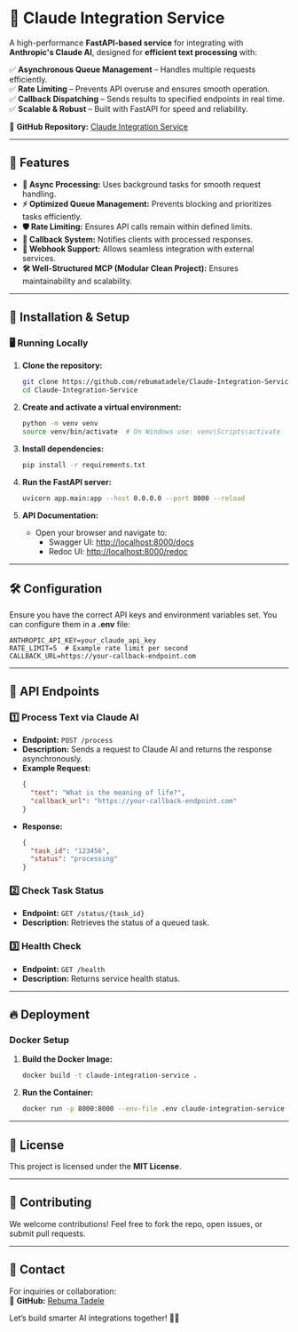 # 🤖 Claude Integration Service  

A high-performance **FastAPI-based service** for integrating with **Anthropic's Claude AI**, designed for **efficient text processing** with:  

✅ **Asynchronous Queue Management** – Handles multiple requests efficiently.  
✅ **Rate Limiting** – Prevents API overuse and ensures smooth operation.  
✅ **Callback Dispatching** – Sends results to specified endpoints in real time.  
✅ **Scalable & Robust** – Built with FastAPI for speed and reliability.  

🔗 **GitHub Repository:** [Claude Integration Service](https://github.com/rebumatadele/Claude-Integration-Service)  

---

## 🚀 Features  

- **🔄 Async Processing:** Uses background tasks for smooth request handling.  
- **⚡ Optimized Queue Management:** Prevents blocking and prioritizes tasks efficiently.  
- **🛡️ Rate Limiting:** Ensures API calls remain within defined limits.  
- **🔔 Callback System:** Notifies clients with processed responses.  
- **📡 Webhook Support:** Allows seamless integration with external services.  
- **🛠️ Well-Structured MCP (Modular Clean Project):** Ensures maintainability and scalability.  

---

## 🔧 Installation & Setup  

### 🖥️ Running Locally  

1. **Clone the repository:**  
   ```bash
   git clone https://github.com/rebumatadele/Claude-Integration-Service.git
   cd Claude-Integration-Service
   ```

2. **Create and activate a virtual environment:**  
   ```bash
   python -m venv venv
   source venv/bin/activate  # On Windows use: venv\Scripts\activate
   ```

3. **Install dependencies:**  
   ```bash
   pip install -r requirements.txt
   ```

4. **Run the FastAPI server:**  
   ```bash
   uvicorn app.main:app --host 0.0.0.0 --port 8000 --reload
   ```

5. **API Documentation:**  
   - Open your browser and navigate to:  
     - Swagger UI: [http://localhost:8000/docs](http://localhost:8000/docs)  
     - Redoc UI: [http://localhost:8000/redoc](http://localhost:8000/redoc)  

---

## 🛠 Configuration  

Ensure you have the correct API keys and environment variables set. You can configure them in a **.env** file:  

```env
ANTHROPIC_API_KEY=your_claude_api_key
RATE_LIMIT=5  # Example rate limit per second
CALLBACK_URL=https://your-callback-endpoint.com
```

---

## 📜 API Endpoints  

### **1️⃣ Process Text via Claude AI**  
- **Endpoint:** `POST /process`  
- **Description:** Sends a request to Claude AI and returns the response asynchronously.  
- **Example Request:**  
  ```json
  {
    "text": "What is the meaning of life?",
    "callback_url": "https://your-callback-endpoint.com"
  }
  ```
- **Response:**  
  ```json
  {
    "task_id": "123456",
    "status": "processing"
  }
  ```

### **2️⃣ Check Task Status**  
- **Endpoint:** `GET /status/{task_id}`  
- **Description:** Retrieves the status of a queued task.  

### **3️⃣ Health Check**  
- **Endpoint:** `GET /health`  
- **Description:** Returns service health status.  

---

## 🔥 Deployment  

### **Docker Setup**  
1. **Build the Docker Image:**  
   ```bash
   docker build -t claude-integration-service .
   ```
2. **Run the Container:**  
   ```bash
   docker run -p 8000:8000 --env-file .env claude-integration-service
   ```

---

## 📜 License  

This project is licensed under the **MIT License**.  

---

## 🙌 Contributing  

We welcome contributions! Feel free to fork the repo, open issues, or submit pull requests.  

---

## 📩 Contact  

For inquiries or collaboration:  
🔗 **GitHub:** [Rebuma Tadele](https://github.com/rebumatadele)  

Let’s build smarter AI integrations together! 🚀🤖
